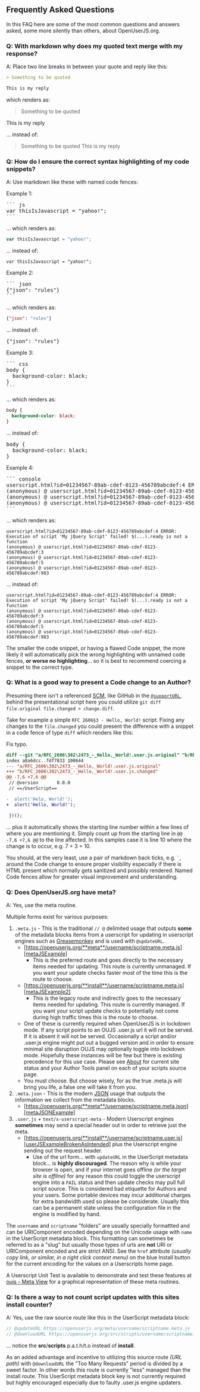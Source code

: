 ## Frequently Asked Questions

In this FAQ here are some of the most common questions and answers asked, some more silently than others, about OpenUserJS.org.

### Q: With markdown why does my quoted text merge with my response?

A: Place two line breaks in between your quote and reply like this:

``` md
> Something to be quoted

This is my reply
```

which renders as:
> Something to be quoted

This is my reply

... instead of:

> Something to be quoted
This is my reply

### Q: How do I ensure the correct syntax highlighting of my code snippets?

A: Use markdown like these with named code fences:

Example 1:

<pre>
``` js
var thisIsJavascript = "yahoo!";
```
</pre>

... which renders as:
``` js
var thisIsJavascript = "yahoo!";
```

... instead of:

``` ebnf
var thisIsJavascript = "yahoo!";
```

Example 2:
<pre>
``` json
{"json": "rules"}
```
</pre>

... which renders as:
``` json
{"json": "rules"}
```

... instead of:
<pre>
{"json": "rules"}
</pre>

Example 3:
<pre>
``` css
body {
  background-color: black;
}
```
</pre>

... which renders as:

``` css
body {
  background-color: black;
}
```

... instead of:

<pre>
body {
  background-color: black;
}
</pre>

Example 4:

<pre>
``` console
userscript.html?id=01234567-89ab-cdef-0123-456789abcdef:4 ERROR: Execution of script 'My jQuery Script' failed! $(...).ready is not a function
(anonymous) @ userscript.html?id=01234567-89ab-cdef-0123-456789abcdef:3
(anonymous) @ userscript.html?id=01234567-89ab-cdef-0123-456789abcdef:5
(anonymous) @ userscript.html?id=01234567-89ab-cdef-0123-456789abcdef:983
```
</pre>

... which renders as:
``` console
userscript.html?id=01234567-89ab-cdef-0123-456789abcdef:4 ERROR: Execution of script 'My jQuery Script' failed! $(...).ready is not a function
(anonymous) @ userscript.html?id=01234567-89ab-cdef-0123-456789abcdef:3
(anonymous) @ userscript.html?id=01234567-89ab-cdef-0123-456789abcdef:5
(anonymous) @ userscript.html?id=01234567-89ab-cdef-0123-456789abcdef:983
```

... instead of:

```
userscript.html?id=01234567-89ab-cdef-0123-456789abcdef:4 ERROR: Execution of script 'My jQuery Script' failed! $(...).ready is not a function
(anonymous) @ userscript.html?id=01234567-89ab-cdef-0123-456789abcdef:3
(anonymous) @ userscript.html?id=01234567-89ab-cdef-0123-456789abcdef:5
(anonymous) @ userscript.html?id=01234567-89ab-cdef-0123-456789abcdef:983
```



The smaller the code snippet, or having a flawed Code snippet, the more likely it will automatically pick the wrong highlighting with unnamed code fences, **or worse no highlighting**... so it is best to recommend coercing a snippet to the correct type.

### Q: What is a good way to present a Code change to an Author?

Presuming there isn't a referenced [SCM][wikipediaSCM], like GitHub in the [`@supportURL`][oujsUserBlockSupportURL],  behind the presentational script here you could utilize `git diff file.original file.changed > change.diff`.

Take for example a simple `RFC 2606§3 - Hello, World!` script. Fixing any changes to the `file.changed` you could present the difference with a snippet in a code fence of type `diff` which renders like this:

Fix typo.

``` diff
diff --git "a/RFC_2606\302\2473_-_Hello,_World!.user.js.original" "b/RFC_2606\302\2473_-_Hello,_World!.user.js.changed"
index a8a6dcc..fdf7833 100644
--- "a/RFC_2606\302\2473_-_Hello,_World!.user.js.original"
+++ "b/RFC_2606\302\2473_-_Hello,_World!.user.js.changed"
@@ -7,6 +7,6 @@
 // @version       0.0.0
 // ==/UserScript==

-  alert('Helo, World!');
+  alert('Hello, World!');

 })();
```

... plus it automatically shows the starting line number within a few lines of where you are mentioning it. Simply count   up from the starting line in `@@ -7,6 +7,6 @@` to the line affected. In this samples case it is line 10 where the change is to occur, e.g. 7 + 3 = 10.

You should, at the very least, use a pair of markdown back ticks, e.g. <code>`</code>, around the Code change to ensure proper visibility especially if there is HTML present which normally gets sanitized and possibly rendered. Named Code fences allow for greater visual improvement and understanding.

### Q: Does OpenUserJS.org have meta?

A: Yes, use the meta routine.

Multiple forms exist for various purposes:

1. `.meta.js` - This is the traditional `// @` delimited usage that outputs **some** of the metadata blocks items from a userscript for updating in userscript engines such as [Greasemonkey][greasemonkeyForFirefox] and is used with `@updateURL`.
    * [https://openuserjs.org/**meta**/username/scriptname.meta.js][metaJSExample]
        * This is the preferred route and goes directly to the necessary items needed for updating. This route is currently unmanaged. If you want your update checks faster most of the time this is the route to choose.
    * [https://openuserjs.org/**install**/username/scriptname.meta.js][metaJSExample2]
        * This is the legacy route and indirectly goes to the necessary items needed for updating. This route is currently managed. If you want your script update checks to potentially not come during high traffic times this is the route to choose.
    * One of these is currently required when OpenUserJS is in lockdown mode. If any script points to an OUJS .user.js url it will not be served. If it is absent it will not be served. Occasionally a script and/or .user.js engine might put out a bugged version and in order to ensure minimal site disruption OUJS may optionally toggle into lockdown mode. Hopefully these instances will be few but there is existing precedence for this use case. Please see [About][oujsAbout] for current site status and your Author Tools panel on each of your scripts source page.
    * You must choose. But choose wisely, for as the true .meta.js will bring you life, a false one will take it from you.
2. `.meta.json` - This is the modern [JSON][JSONHomepage] usage that outputs the information we collect from the metadata blocks.
    * [https://openuserjs.org/**meta**/username/scriptname.meta.json][metaJSONExample]
3. `.user.js` + `text/x-userscript-meta` - Modern Userscript engines **sometimes** may send a special header out in order to retrieve just the meta.
    * [https://openuserjs.org/**install**/username/scriptname.user.js][userJSExampleBrokenAsIntended] plus the Userscript engine sending out the request header.
         * Use of the url form... with `updateURL` in the UserScript metadata block... is **highly discouraged**. The reason why is while your browser is open, and if your internet goes offline *(or the target site is offline)* for any reason this could toggle the userscript engine into a `FAIL` status and then update checks may pull full script source. This is considered bad etiquette for Authors and your users. Some portable devices may incur additional charges for extra bandwidth used so please be considerate. Usually this can be a permanent state unless the configuration file in the engine is modified by hand.

The `username` and `scriptname` "folders" are usually specially formattted and can be URIComponent encoded depending on the Unicode usage with `name` in the UserScript metadata block. This formatting can sometimes be referred to as a "slug" but usually those types of urls are **not** URI or URIComponent encoded and are strict ANSI. See the `href` attribute *(usually copy link, or similar, in a right click context menu)* on the blue Install button for the current encoding for the values on a Userscripts home page.

A Userscript Unit Test is available to demonstrate and test these features at [oujs - Meta View][oujsMetaViewExample] for a graphical representation of these meta routines.

### Q: Is there a way to not count script updates with this sites install counter?

A: Yes, use the raw source route like this in the UserScript metadata block:

``` js
// @updateURL https://openuserjs.org/meta/username/scriptname.meta.js
// @downloadURL https://openuserjs.org/src/scripts/username/scriptname.user.js
```

... notice the **src**/**scripts** p.a.t.h/t.o instead of **install**.

As an added advantage and incentive to utilizing this source route *(URL path)* with `@downloadURL` the "Too Many Requests" period is divided by a sweet factor. In other words this route is currently "less" managed than the install route. This UserScript metadata block key is not currently required but highly encouraged especially due to faulty .user.js engine updaters.

[greasemonkeyForFirefox]: Greasemonkey-for-Firefox
[metaJSExample]: https://openuserjs.org/meta/Marti/oujs_-_Meta_View.meta.js
[metaJSExample2]: https://openuserjs.org/install/Marti/oujs_-_Meta_View.meta.js
[metaJSONExample]: https://openuserjs.org/meta/Marti/oujs_-_Meta_View.meta.json
[userJSExampleBrokenAsIntended]: https://openuserjs.org/install/Marti/.user.js
[oujsMetaViewExample]: https://openuserjs.org/scripts/Marti/oujs_-_Meta_View
[oujsAbout]: https://openuserjs.org/about
[JSONHomepage]: http://json.org/
[wikipediaSCM]: https://www.wikipedia.org/wiki/Version_control
[oujsUserBlockSupportURL]: http://openuserjs.org/user/add/scripts#user-block-supporturl

